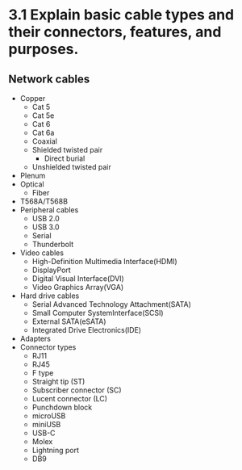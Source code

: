 # 3.1 Explain basic cable types and their connectors, features, and purposes.

## Network cables
- Copper
    - Cat 5
    - Cat 5e
    - Cat 6
    - Cat 6a
    - Coaxial
    - Shielded twisted pair
      - Direct burial
    - Unshielded twisted pair
- Plenum
- Optical
  - Fiber
- T568A/T568B
- Peripheral cables
    - USB 2.0
    - USB 3.0
    - Serial
    - Thunderbolt
- Video cables
    - High-Definition Multimedia Interface(HDMI)
    - DisplayPort
    - Digital Visual Interface(DVI)
    - Video Graphics Array(VGA)
- Hard drive cables
  - Serial Advanced Technology Attachment(SATA)
  - Small Computer SystemInterface(SCSI)
  - External SATA(eSATA)
  - Integrated Drive Electronics(IDE)
- Adapters
- Connector types
  - RJ11
  - RJ45
  - F type
  - Straight tip (ST)
  - Subscriber connector (SC)
  - Lucent connector (LC)
  - Punchdown block
  - microUSB
  - miniUSB
  - USB-C
  - Molex
  - Lightning port
  - DB9